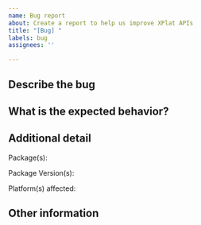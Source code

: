 ```yaml
---
name: Bug report
about: Create a report to help us improve XPlat APIs
title: "[Bug] "
labels: bug
assignees: ''

---
```


## Describe the bug
<!-- Please describe below the details of the issue and steps taken to reproduce -->

## What is the expected behavior?
<!-- Please describe below the expected behavior -->

## Additional detail

Package(s): 

Package Version(s): 

Platform(s) affected: 

## Other information
<!-- Please provide any additional information, links, screenshots, or projects with reproduced issues below if applicable -->

